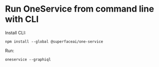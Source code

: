 # Run OneService from command line with CLI

Install CLI:
```
npm install --global @superfaceai/one-service
```

Run:
```shell
oneservice --graphiql
```


